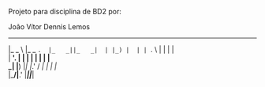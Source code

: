 Projeto para disciplina de BD2 por:

João Vítor
Dennis Lemos

 ______   ______     _____  _____  
|_   _ \ |_   _ `.  |_   _||_   _| 
  | |_) |  | | `. \   | |    | |   
  |  __'.  | |  | |   | |    | |   
 _| |__) |_| |_.' /  _| |_  _| |_  
|_______/|______.'  |_____||_____| 
                                   
